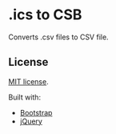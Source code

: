 # .ics to CSB

Converts .csv files to CSV file.

## License

[MIT license](http://opensource.org/licenses/MIT).

Built with:

- [Bootstrap](http://getbootstrap.com/)
- [jQuery](https://jquery.com/)
